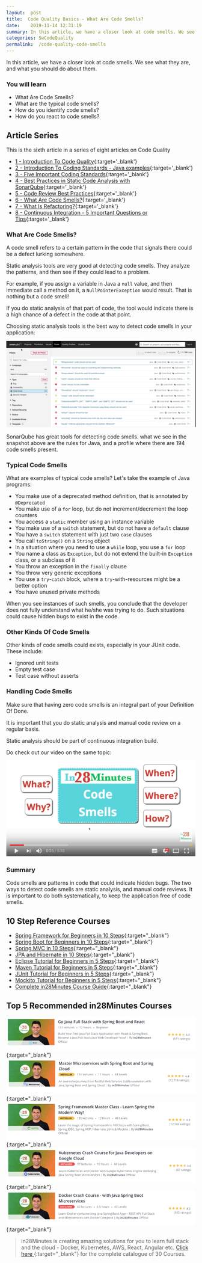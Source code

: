 ```yaml
---
layout:  post
title:  Code Quality Basics - What Are Code Smells?
date:    2019-11-14 12:31:19
summary: In this article, we have a closer look at code smells. We see what they are, and what you should do about them.
categories: SwCodeQuality
permalink:  /code-quality-code-smells
---
```


In this article, we have a closer look at code smells. We see what they are, and what you should do about them.

### You will learn
- What Are Code Smells?
- What are the typical code smells?
- How do you identify code smells?
- How do you react to code smells?

## Article Series

This is the sixth article in a series of eight articles on Code Quality
- [1 - Introduction To Code Quality](/introduction-to-code-quality){:target='_blank'}
- [2 - Introduction To Coding Standards - Java examples](/coding-standards-with-java-examples){:target='_blank'}
- [3 - Five Important Coding Standards](/code-quality-five-important-coding-standards){:target='_blank'}
- [4 - Best Practices in Static Code Analysis with SonarQube](/static-code-analysis-and-code-quality-best-practices-sonarqube){:target='_blank'}
- [5 - Code Review Best Practices](/code-review-best-practices){:target='_blank'}
- [6 - What Are Code Smells?](/code-quality-code-smells){:target='_blank'}
- [7 - What Is Refactoring?](/code-quality-basics-introduction-to-refactoring){:target='_blank'}
- [8 - Continuous Integration - 5 Important Questions or Tips](/five-tips-on-continuous-integration-best-practices){:target='_blank'}


### What Are Code Smells?

A code smell refers to a certain pattern in the code that signals there could be a defect lurking somewhere. 

Static analysis tools are very good at detecting code smells. They analyze the patterns, and then see if they could lead to a problem. 

For example, if you assign a variable in Java a ```null``` value, and then immediate call a method on it, a ```NullPointerException``` would result. That is nothing but a code smell! 

If you do static analysis of that part of code, the tool would indicate there is a high chance of a defect in the code at that point.  

Choosing static analysis tools is the best way to detect code smells in your application:

![image info](images/Capture-077-02.png)

SonarQube has great tools for detecting code smells. what we see in the snapshot above are the rules for Java, and a profile where there are 194 code smells present.

### Typical Code Smells

What are examples of typical code smells? Let's take the example of Java programs:

* You make use of a deprecated method definition, that is annotated by ```@Deprecated```
* You make use of a ```for``` loop, but do not increment/decrement the loop counters
* You access a ```static``` member using an instance variable
* You make use of a ```switch``` statement, but do not have a ```default``` clause
* You have a ```switch``` statement with just two ```case``` clauses
* You call ```toString()``` on a ```String``` object
* In a situation where you need to use a ```while``` loop, you use a ```for``` loop
* You name a class as ```Exception```, but do not extend the built-in ```Exception``` class, or a subclass of it
* You throw an exception in the ```finally``` clause
* You throw very generic exceptions
* You use a ```try```-```catch``` block, where a ```try```-with-resources might be a better option
* You have unused private methods

When you see instances of such smells, you conclude that the developer does not fully understand what he/she was trying to do. Such situations could cause hidden bugs to exist in the code. 

### Other Kinds Of Code Smells

Other kinds of code smells could exists, especially in your JUnit code. These include:
* Ignored unit tests
* Empty test case
* Test case without asserts

### Handling Code Smells

Make sure that having zero code smells is an integral part of your Definition Of Done. 

It is important that you do static analysis and manual code review on a regular basis. 

Static analysis should be part of continuous integration build.

Do check out our video on the same topic:

[![image info](images/Capture-077-01.png)](https://www.youtube.com/watch?v=r0CyMrZBYa4)

### Summary

Code smells are patterns in code that could indicate hidden bugs. The two ways to detect code smells are static analysis, and manual code reviews. It is important to do both systematically, to keep the application free of code smells. 


## 10 Step Reference Courses

- [Spring Framework for Beginners in 10 Steps](https://courses.in28minutes.com/p/spring-framework-for-beginners){:target="_blank"}
- [Spring Boot for Beginners in 10 Steps](https://courses.in28minutes.com/p/spring-boot-for-beginners-in-10-steps){:target="_blank"}
- [Spring MVC in 10 Steps](https://www.youtube.com/watch?v=BjNhGaZDr0Y){:target="_blank"}
- [JPA and Hibernate in 10 Steps](https://courses.in28minutes.com/p/jpa-and-hibernate-tutorial-for-beginners-with-spring-boot){:target="_blank"}
- [Eclipse Tutorial for Beginners in 5 Steps](https://courses.in28minutes.com/p/eclipse-tutorial-for-beginners){:target="_blank"}
- [Maven Tutorial for Beginners in 5 Steps](https://courses.in28minutes.com/p/maven-tutorial-for-beginners-in-5-steps){:target="_blank"}
- [JUnit Tutorial for Beginners in 5 Steps](https://courses.in28minutes.com/p/junit-tutorial-for-beginners){:target="_blank"}
- [Mockito Tutorial for Beginners in 5 Steps](https://courses.in28minutes.com/p/mockito-for-beginner-in-5-steps){:target="_blank"}
- [Complete in28Minutes Course Guide](https://courses.in28minutes.com/p/in28minutes-course-guide){:target="_blank"}

## Top 5 Recommended in28Minutes Courses
[![Image](/images/Course-Go-Full-Stack-With-Spring-Boot-and-React.png "Go Full Stack with Spring Boot and React")](https://www.udemy.com/course/full-stack-application-with-spring-boot-and-react/?couponCode=NOVEMBER-2019){:target="_blank"}
[![Image](/images/Course-Master-Microservices-with-Spring-Boot-and-Spring-Cloud.png "Master Microservices with Spring Boot and Spring Cloud")](https://www.udemy.com/course/microservices-with-spring-boot-and-spring-cloud/?couponCode=NOVEMBER-2019){:target="_blank"}
[![Image](/images/Course-Spring-Framework-Master-Class---Beginner-to-Expert.png "Spring Master Class - Beginner to Expert")](https://www.udemy.com/course/spring-tutorial-for-beginners/?couponCode=NOVEMBER-2019){:target="_blank"}
[![Image](/images/Course-KubernetesCrashCourse.png "Kubernetes Crash Course for Java Spring Boot Developers")](https://www.udemy.com/course/kubernetes-crash-course-for-java-developers/?couponCode=NOVEMBER-2019){:target="_blank"}
[![Image](/images/Course-DockerCrashCourseForJavaSpringBootDevelopers.png "Docker Crash Course for Java Spring Boot Developers")](https://www.udemy.com/course/docker-course-with-java-and-spring-boot-for-beginners/?couponCode=NOVEMBER-2019){:target="_blank"}

> in28Minutes is creating amazing solutions for you to learn full stack and the cloud - Docker, Kubernetes, AWS, React, Angular etc. [Click here ](https://github.com/in28minutes/learn#aws-and-cloud-courses){:target="_blank"} for the complete catalogue of 30 Courses.



